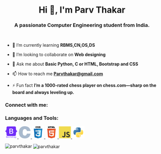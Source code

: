 <h1 align="center">Hi 👋, I'm Parv Thakar</h1>
<h3 align="center">A passionate Computer Engineering student from India.</h3><br>


- 🌱 I’m currently learning **RBMS,CN,OS,DS**

- 👯 I’m looking to collaborate on **Web designing**

- 💬 Ask me about **Basic Python, C or HTML, Bootstrap and CSS**

- 📫 How to reach me **Parvthakar@gmail.com**

- ⚡ Fun fact **I’m a 1000-rated chess player on chess.com—sharp on the board and always leveling up.**

<h3 align="left">Connect with me:</h3>
<p align="left">
</p>

<h3 align="left">Languages and Tools:</h3>
<p align="left"> <a href="https://getbootstrap.com" target="_blank" rel="noreferrer"> <img src="https://raw.githubusercontent.com/devicons/devicon/master/icons/bootstrap/bootstrap-plain-wordmark.svg" alt="bootstrap" width="40" height="40"/> </a> <a href="https://www.cprogramming.com/" target="_blank" rel="noreferrer"> <img src="https://raw.githubusercontent.com/devicons/devicon/master/icons/c/c-original.svg" alt="c" width="40" height="40"/> </a> <a href="https://www.w3schools.com/css/" target="_blank" rel="noreferrer"> <img src="https://raw.githubusercontent.com/devicons/devicon/master/icons/css3/css3-original-wordmark.svg" alt="css3" width="40" height="40"/> </a> <a href="https://www.w3.org/html/" target="_blank" rel="noreferrer"> <img src="https://raw.githubusercontent.com/devicons/devicon/master/icons/html5/html5-original-wordmark.svg" alt="html5" width="40" height="40"/> </a> <a href="https://developer.mozilla.org/en-US/docs/Web/JavaScript" target="_blank" rel="noreferrer"> <img src="https://raw.githubusercontent.com/devicons/devicon/master/icons/javascript/javascript-original.svg" alt="javascript" width="40" height="40"/> </a> <a href="https://www.python.org" target="_blank" rel="noreferrer"> <img src="https://raw.githubusercontent.com/devicons/devicon/master/icons/python/python-original.svg" alt="python" width="40" height="40"/> </a> </p>

<p><img align="left" src="https://github-readme-stats.vercel.app/api/top-langs?username=parvthakar&show_icons=true&locale=en&layout=compact" alt="parvthakar" /></p>

<p>&nbsp;<img align="center" src="https://github-readme-stats.vercel.app/api?username=parvthakar&show_icons=true&locale=en" alt="parvthakar" /></p>

